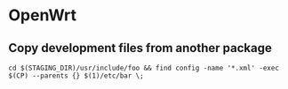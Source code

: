 # OpenWrt

## Copy development files from another package

```
cd $(STAGING_DIR)/usr/include/foo && find config -name '*.xml' -exec $(CP) --parents {} $(1)/etc/bar \;
```
